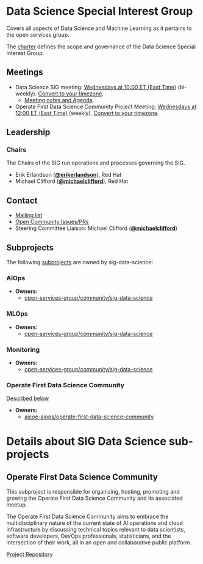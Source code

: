 <!---
This is an autogenerated file!

Please do not edit this file directly, but instead make changes to the
sigs.yaml file in the project root.

This file is part of https://github.com/open-services-group/community

To understand how this file is generated, see https://git.k8s.io/community/generator/README.md
--->
# Data Science Special Interest Group

Covers all aspects of Data Science and Machine Learning as it pertains to the open services group.

The [charter](charter.md) defines the scope and governance of the Data Science Special Interest Group.

## Meetings
* Data Science SIG meeting: [Wednesdays at 10:00 ET (East Time)](meet.google.com/ufs-hgvi-oni) (bi-weekly). [Convert to your timezone](http://www.thetimezoneconverter.com/?t=10:00&tz=ET%20%28East%20Time%29).
  * [Meeting notes and Agenda](https://docs.google.com/document/d/1KecKMMva2wQxUZFdBpd291q75Z7ATp7F1YihMbuC_xg/edit).
* Operate First Data Science Community Project Meeting: [Wednesdays at 12:00 ET (East Time)](meet.google.com/ngp-npcx-nws) (weekly). [Convert to your timezone](http://www.thetimezoneconverter.com/?t=12:00&tz=ET%20%28East%20Time%29).

## Leadership

### Chairs
The Chairs of the SIG run operations and processes governing the SIG.

* Erik Erlandson (**[@erikerlandson](https://github.com/erikerlandson)**), Red Hat
* Michael Clifford (**[@michaelclifford](https://github.com/michaelclifford)**), Red Hat

## Contact
- [Mailing list]()
- [Open Community Issues/PRs](https://github.com/open-services-group/community/labels/sig%2Fdata-science)
- Steering Committee Liaison: Michael Clifford (**[@michaelclifford](https://github.com/michaelclifford)**)

## Subprojects

The following [subprojects][subproject-definition] are owned by sig-data-science:
### AIOps
- **Owners:**
  - [open-services-group/community/sig-data-science](https://github.com/open-services-group/community/blob/main/sig-data-science/OWNERS)
### MLOps
- **Owners:**
  - [open-services-group/community/sig-data-science](https://github.com/open-services-group/community/blob/main/sig-data-science/OWNERS)
### Monitoring
- **Owners:**
  - [open-services-group/community/sig-data-science](https://github.com/open-services-group/community/blob/main/sig-data-science/OWNERS)
### Operate First Data Science Community
[Described below](#operate-first-data-science-community)
- **Owners:**
  - [aicoe-aiops/operate-first-data-science-community](https://github.com/aicoe-aiops/operate-first-data-science-community/blob/main/OWNERS)

[subproject-definition]: https://github.com/open-services-group/community/blob/master/governance.md#subprojects
<!-- BEGIN CUSTOM CONTENT -->

# Details about SIG Data Science sub-projects

## Operate First Data Science Community

This subproject is responsible for organizing, hosting, promoting and growing the Operate First Data Science Community and its associated meetup.

The  Operate First Data Science Community aims to embrace the multidisciplinary nature of the current state of AI operations and cloud infrastructure by discussing technical topics relevant to data scientists, software developers, DevOps professionals, statisticians, and the intersection of their work, all in an open and collaborative public platform.

[Project Repository](https://github.com/aicoe-aiops/operate-first-data-science-community)

<!-- END CUSTOM CONTENT -->
